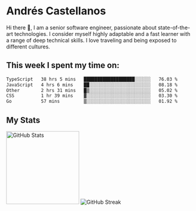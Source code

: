 # Andrés Castellanos

Hi there 👋, I am a senior software engineer, passionate about state-of-the-art technologies. I consider myself highly adaptable and a fast learner with a range of deep technical skills. I love traveling and being exposed to different cultures.

## This week I spent my time on:

<!--START_SECTION:waka-->

```txt
TypeScript   38 hrs 5 mins   ███████████████████░░░░░░   76.03 %
JavaScript   4 hrs 6 mins    ██░░░░░░░░░░░░░░░░░░░░░░░   08.18 %
Other        2 hrs 31 mins   █▒░░░░░░░░░░░░░░░░░░░░░░░   05.02 %
CSS          1 hr 39 mins    ▓░░░░░░░░░░░░░░░░░░░░░░░░   03.30 %
Go           57 mins         ▒░░░░░░░░░░░░░░░░░░░░░░░░   01.92 %
```

<!--END_SECTION:waka-->

## My Stats

<img height="195" src="https://github-readme-stats.vercel.app/api?username=andrescv&show_icons=true&theme=onedark&hide_border=true&card_width=495" alt="GitHub Stats" />

<img src="https://streak-stats.demolab.com?user=andrescv&theme=one-dark-pro&hide_border=true" alt="GitHub Streak" />
